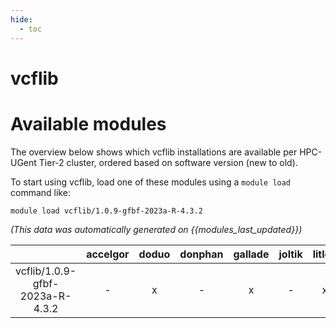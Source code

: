 ```yaml
---
hide:
  - toc
---
```


vcflib
======

# Available modules


The overview below shows which vcflib installations are available per HPC-UGent Tier-2 cluster, ordered based on software version (new to old).

To start using vcflib, load one of these modules using a `module load` command like:

```shell
module load vcflib/1.0.9-gfbf-2023a-R-4.3.2
```

*(This data was automatically generated on {{modules_last_updated}})*  

| |accelgor|doduo|donphan|gallade|joltik|litleo|shinx|
| :---: | :---: | :---: | :---: | :---: | :---: | :---: | :---: |
|vcflib/1.0.9-gfbf-2023a-R-4.3.2|-|x|-|x|-|x|x|

